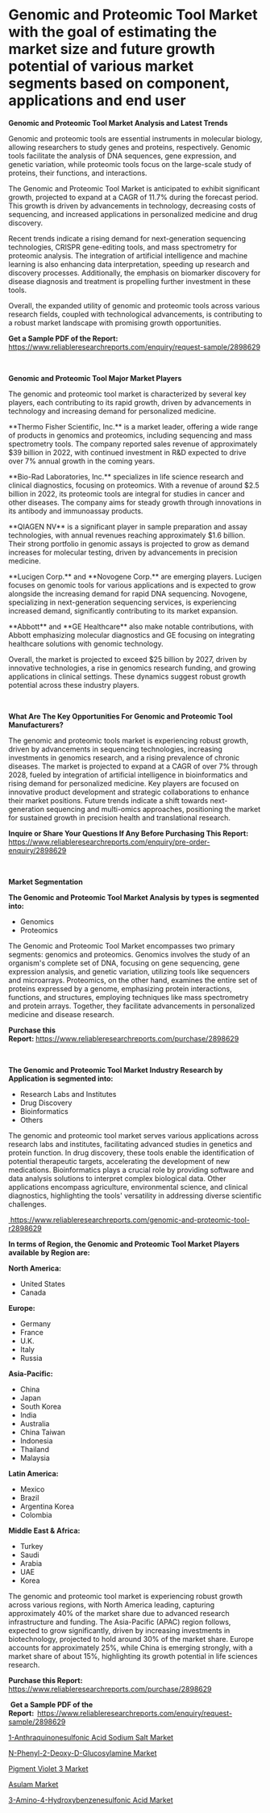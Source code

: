 <p><h1>Genomic and Proteomic Tool Market with the goal of estimating the market size and future growth potential of various market segments based on component, applications and end user</h1></p><p><strong>Genomic and Proteomic Tool Market Analysis and Latest Trends</strong></p>
<p><p>Genomic and proteomic tools are essential instruments in molecular biology, allowing researchers to study genes and proteins, respectively. Genomic tools facilitate the analysis of DNA sequences, gene expression, and genetic variation, while proteomic tools focus on the large-scale study of proteins, their functions, and interactions. </p><p>The Genomic and Proteomic Tool Market is anticipated to exhibit significant growth, projected to expand at a CAGR of 11.7% during the forecast period. This growth is driven by advancements in technology, decreasing costs of sequencing, and increased applications in personalized medicine and drug discovery. </p><p>Recent trends indicate a rising demand for next-generation sequencing technologies, CRISPR gene-editing tools, and mass spectrometry for proteomic analysis. The integration of artificial intelligence and machine learning is also enhancing data interpretation, speeding up research and discovery processes. Additionally, the emphasis on biomarker discovery for disease diagnosis and treatment is propelling further investment in these tools. </p><p>Overall, the expanded utility of genomic and proteomic tools across various research fields, coupled with technological advancements, is contributing to a robust market landscape with promising growth opportunities.</p></p>
<p><strong>Get a Sample PDF of the Report:&nbsp;</strong> <a href="https://www.reliableresearchreports.com/enquiry/request-sample/2898629?utm_campaign=36&utm_medium=2&utm_source=Github&utm_content=ia&utm_term=15032025&utm_id=genomic-and-proteomic-tool">https://www.reliableresearchreports.com/enquiry/request-sample/2898629</a></p>
<p>&nbsp;</p>
<p><strong>Genomic and Proteomic Tool Major Market Players</strong></p>
<p><p>The genomic and proteomic tool market is characterized by several key players, each contributing to its rapid growth, driven by advancements in technology and increasing demand for personalized medicine. </p><p>**Thermo Fisher Scientific, Inc.** is a market leader, offering a wide range of products in genomics and proteomics, including sequencing and mass spectrometry tools. The company reported sales revenue of approximately $39 billion in 2022, with continued investment in R&D expected to drive over 7% annual growth in the coming years.</p><p>**Bio-Rad Laboratories, Inc.** specializes in life science research and clinical diagnostics, focusing on proteomics. With a revenue of around $2.5 billion in 2022, its proteomic tools are integral for studies in cancer and other diseases. The company aims for steady growth through innovations in its antibody and immunoassay products.</p><p>**QIAGEN NV** is a significant player in sample preparation and assay technologies, with annual revenues reaching approximately $1.6 billion. Their strong portfolio in genomic assays is projected to grow as demand increases for molecular testing, driven by advancements in precision medicine.</p><p>**Lucigen Corp.** and **Novogene Corp.** are emerging players. Lucigen focuses on genomic tools for various applications and is expected to grow alongside the increasing demand for rapid DNA sequencing. Novogene, specializing in next-generation sequencing services, is experiencing increased demand, significantly contributing to its market expansion.</p><p>**Abbott** and **GE Healthcare** also make notable contributions, with Abbott emphasizing molecular diagnostics and GE focusing on integrating healthcare solutions with genomic technology.</p><p>Overall, the market is projected to exceed $25 billion by 2027, driven by innovative technologies, a rise in genomics research funding, and growing applications in clinical settings. These dynamics suggest robust growth potential across these industry players.</p></p>
<p>&nbsp;</p>
<p><strong>What Are The Key Opportunities For Genomic and Proteomic Tool Manufacturers?</strong></p>
<p><p>The genomic and proteomic tools market is experiencing robust growth, driven by advancements in sequencing technologies, increasing investments in genomics research, and a rising prevalence of chronic diseases. The market is projected to expand at a CAGR of over 7% through 2028, fueled by integration of artificial intelligence in bioinformatics and rising demand for personalized medicine. Key players are focused on innovative product development and strategic collaborations to enhance their market positions. Future trends indicate a shift towards next-generation sequencing and multi-omics approaches, positioning the market for sustained growth in precision health and translational research.</p></p>
<p><strong>Inquire or Share Your Questions If Any Before Purchasing This Report:</strong> <a href="https://www.reliableresearchreports.com/enquiry/pre-order-enquiry/2898629?utm_campaign=36&utm_medium=2&utm_source=Github&utm_content=ia&utm_term=15032025&utm_id=genomic-and-proteomic-tool">https://www.reliableresearchreports.com/enquiry/pre-order-enquiry/2898629</a></p>
<p>&nbsp;</p>
<p><strong>Market Segmentation</strong></p>
<p><strong>The Genomic and Proteomic Tool Market Analysis by types is segmented into:</strong></p>
<p><ul><li>Genomics</li><li>Proteomics</li></ul></p>
<p><p>The Genomic and Proteomic Tool Market encompasses two primary segments: genomics and proteomics. Genomics involves the study of an organism's complete set of DNA, focusing on gene sequencing, gene expression analysis, and genetic variation, utilizing tools like sequencers and microarrays. Proteomics, on the other hand, examines the entire set of proteins expressed by a genome, emphasizing protein interactions, functions, and structures, employing techniques like mass spectrometry and protein arrays. Together, they facilitate advancements in personalized medicine and disease research.</p></p>
<p><strong>Purchase this Report:&nbsp;</strong><a href="https://www.reliableresearchreports.com/purchase/2898629?utm_campaign=36&utm_medium=2&utm_source=Github&utm_content=ia&utm_term=15032025&utm_id=genomic-and-proteomic-tool">https://www.reliableresearchreports.com/purchase/2898629</a></p>
<p>&nbsp;</p>
<p><strong>The Genomic and Proteomic Tool Market Industry Research by Application is segmented into:</strong></p>
<p><ul><li>Research Labs and Institutes</li><li>Drug Discovery</li><li>Bioinformatics</li><li>Others</li></ul></p>
<p><p>The genomic and proteomic tool market serves various applications across research labs and institutes, facilitating advanced studies in genetics and protein function. In drug discovery, these tools enable the identification of potential therapeutic targets, accelerating the development of new medications. Bioinformatics plays a crucial role by providing software and data analysis solutions to interpret complex biological data. Other applications encompass agriculture, environmental science, and clinical diagnostics, highlighting the tools' versatility in addressing diverse scientific challenges.</p></p>
<p><a href="https://www.reliableresearchreports.com/genomic-and-proteomic-tool-r2898629?utm_campaign=36&utm_medium=2&utm_source=Github&utm_content=ia&utm_term=15032025&utm_id=genomic-and-proteomic-tool">&nbsp;https://www.reliableresearchreports.com/genomic-and-proteomic-tool-r2898629</a></p>
<p><strong>In terms of Region, the Genomic and Proteomic Tool Market Players available by Region are:</strong></p>
<p>
    <p> <strong> North America: </strong>
        <ul>
            <li>United States</li>
            <li>Canada</li>
        </ul>
        </p> 
    <p> <strong> Europe: </strong>
        <ul>
            <li>Germany</li>
            <li>France</li>
            <li>U.K.</li>
            <li>Italy</li>
            <li>Russia</li>
        </ul>
        </p> 
    <p> <strong> Asia-Pacific: </strong>
        <ul>
            <li>China</li>
            <li>Japan</li>
            <li>South Korea</li>
            <li>India</li>
            <li>Australia</li>
            <li>China Taiwan</li>
            <li>Indonesia</li>
            <li>Thailand</li>
            <li>Malaysia</li>
        </ul>
        </p> 
    <p> <strong> Latin America: </strong>
        <ul>
            <li>Mexico</li>
            <li>Brazil</li>
            <li>Argentina Korea</li>
            <li>Colombia</li>
        </ul>
        </p> 
    <p> <strong> Middle East & Africa: </strong>
        <ul>
            <li>Turkey</li>
            <li>Saudi</li>
            <li>Arabia</li>
            <li>UAE</li>
            <li>Korea</li>
        </ul>
    </p>
    </p>
<p><p>The genomic and proteomic tool market is experiencing robust growth across various regions, with North America leading, capturing approximately 40% of the market share due to advanced research infrastructure and funding. The Asia-Pacific (APAC) region follows, expected to grow significantly, driven by increasing investments in biotechnology, projected to hold around 30% of the market share. Europe accounts for approximately 25%, while China is emerging strongly, with a market share of about 15%, highlighting its growth potential in life sciences research.</p></p>
<p><strong>Purchase this Report: </strong><a href="https://www.reliableresearchreports.com/purchase/2898629?utm_campaign=36&utm_medium=2&utm_source=Github&utm_content=ia&utm_term=15032025&utm_id=genomic-and-proteomic-tool">https://www.reliableresearchreports.com/purchase/2898629</a></p>
<p>&nbsp;<strong>Get a Sample PDF of the Report:&nbsp;&nbsp;</strong><a href="https://www.reliableresearchreports.com/enquiry/request-sample/2898629?utm_campaign=36&utm_medium=2&utm_source=Github&utm_content=ia&utm_term=15032025&utm_id=genomic-and-proteomic-tool">https://www.reliableresearchreports.com/enquiry/request-sample/2898629</a></p>
<p><strong></strong></p>
<p><p><a href="https://github.com/aiamekar/Market-Research-Report-List-1/blob/main/1-anthraquinonesulfonic-acid-sodium-salt-market.md?utm_campaign=36&utm_medium=2&utm_source=Github&utm_content=ia&utm_term=15032025&utm_id=genomic-and-proteomic-tool">1-Anthraquinonesulfonic Acid Sodium Salt Market</a></p><p><a href="https://github.com/boudykodumi/Market-Research-Report-List-1/blob/main/n-phenyl-2-deoxy-d-glucosylamine-market.md?utm_campaign=36&utm_medium=2&utm_source=Github&utm_content=ia&utm_term=15032025&utm_id=genomic-and-proteomic-tool">N-Phenyl-2-Deoxy-D-Glucosylamine Market</a></p><p><a href="https://github.com/kalsirollija/Market-Research-Report-List-1/blob/main/pigment-violet-3-market.md?utm_campaign=36&utm_medium=2&utm_source=Github&utm_content=ia&utm_term=15032025&utm_id=genomic-and-proteomic-tool">Pigment Violet 3 Market</a></p><p><a href="https://github.com/belhejmawoue/Market-Research-Report-List-1/blob/main/asulam-market.md?utm_campaign=36&utm_medium=2&utm_source=Github&utm_content=ia&utm_term=15032025&utm_id=genomic-and-proteomic-tool">Asulam Market</a></p><p><a href="https://github.com/vsiljgestel/Market-Research-Report-List-1/blob/main/3-amino-4-hydroxybenzenesulfonic-acid-market.md?utm_campaign=36&utm_medium=2&utm_source=Github&utm_content=ia&utm_term=15032025&utm_id=genomic-and-proteomic-tool">3-Amino-4-Hydroxybenzenesulfonic Acid Market</a></p></p>